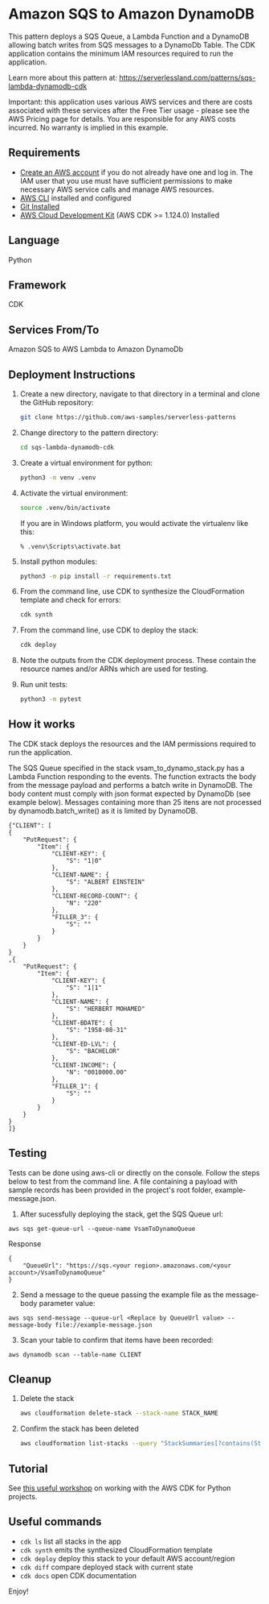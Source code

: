 
# Amazon SQS to Amazon DynamoDB

This pattern deploys a SQS Queue, a Lambda Function and a DynamoDB allowing batch writes from SQS messages to a DynamoDb Table. The CDK application contains the minimum IAM resources required to run the application. 

Learn more about this pattern at: https://serverlessland.com/patterns/sqs-lambda-dynamodb-cdk

Important: this application uses various AWS services and there are costs associated with these services after the Free Tier usage - please see the AWS Pricing page for details. You are responsible for any AWS costs incurred. No warranty is implied in this example.

## Requirements

* [Create an AWS account](https://portal.aws.amazon.com/gp/aws/developer/registration/index.html) if you do not already have one and log in. The IAM user that you use must have sufficient permissions to make necessary AWS service calls and manage AWS resources.
* [AWS CLI](https://docs.aws.amazon.com/cli/latest/userguide/install-cliv2.html) installed and configured
* [Git Installed](https://git-scm.com/book/en/v2/Getting-Started-Installing-Git)
* [AWS Cloud Development Kit](https://docs.aws.amazon.com/cdk/latest/guide/getting_started.html) (AWS CDK >= 1.124.0) Installed

## Language
Python

## Framework
CDK

## Services From/To
Amazon SQS to AWS Lambda to Amazon DynamoDb

## Deployment Instructions

1. Create a new directory, navigate to that directory in a terminal and clone the GitHub repository:
    ```bash 
    git clone https://github.com/aws-samples/serverless-patterns
    ```
1. Change directory to the pattern directory:
    ```bash
    cd sqs-lambda-dynamodb-cdk
    ```
1. Create a virtual environment for python:
    ```bash
    python3 -m venv .venv
    ```
1. Activate the virtual environment:
    ```bash
    source .venv/bin/activate
    ```
    
    If you are in Windows platform, you would activate the virtualenv like this:

    ```
    % .venv\Scripts\activate.bat
    ```
    
1. Install python modules:
    ```bash
    python3 -m pip install -r requirements.txt
    ```
1. From the command line, use CDK to synthesize the CloudFormation template and check for errors:
    ```bash
    cdk synth
    ```
1. From the command line, use CDK to deploy the stack:
    ```bash
    cdk deploy
    ```
1. Note the outputs from the CDK deployment process. These contain the resource names and/or ARNs which are used for testing.

1. Run unit tests:

    ````bash
    python3 -m pytest
    ````
    

## How it works

The CDK stack deploys the resources and the IAM permissions required to run the application.

The SQS Queue specified in the stack vsam_to_dynamo_stack.py has a Lambda Function responding to the events. The function extracts the body from the message payload and performs a batch write in DynamoDB. The body content must comply with json format expected by DynamoDb (see example below). Messages containing more than 25 itens are not processed by dynamodb.batch_write() as it is limited by DynamoDB.

```
{"CLIENT": [
{
    "PutRequest": {
        "Item": {
            "CLIENT-KEY": {
                "S": "1|0"
            },
            "CLIENT-NAME": {
                "S": "ALBERT EINSTEIN"
            },
            "CLIENT-RECORD-COUNT": {
                "N": "220"
            },
            "FILLER_3": {
                "S": ""
            }
        }
    }
}
,{
    "PutRequest": {
        "Item": {
            "CLIENT-KEY": {
                "S": "1|1"
            },
            "CLIENT-NAME": {
                "S": "HERBERT MOHAMED"
            },
            "CLIENT-BDATE": {
                "S": "1958-08-31"
            },
            "CLIENT-ED-LVL": {
                "S": "BACHELOR"
            },
            "CLIENT-INCOME": {
                "N": "0010000.00"
            },
            "FILLER_1": {
                "S": ""
            }
        }
    }
}
]}
```


## Testing

Tests can be done using aws-cli or directly on the console. Follow the steps below to test from the command line. A file containing a payload with sample records has been provided in the project's root folder, example-message.json.

1. After sucessfully deploying the stack, get the SQS Queue url:

````
aws sqs get-queue-url --queue-name VsamToDynamoQueue
````

Response
````
{
    "QueueUrl": "https://sqs.<your region>.amazonaws.com/<your account>/VsamToDynamoQueue"
}
````

2. Send a message to the queue passing the example file as the message-body parameter value:

````
aws sqs send-message --queue-url <Replace by QueueUrl value> --message-body file://example-message.json
````

3. Scan your table to confirm that items have been recorded:

````
aws dynamodb scan --table-name CLIENT
````

## Cleanup
 
1. Delete the stack
    ```bash
    aws cloudformation delete-stack --stack-name STACK_NAME
    ```
1. Confirm the stack has been deleted
    ```bash
    aws cloudformation list-stacks --query "StackSummaries[?contains(StackName,'STACK_NAME')].StackStatus"
    ```



## Tutorial  
See [this useful workshop](https://cdkworkshop.com/30-python.html) on working with the AWS CDK for Python projects.

## Useful commands

 * `cdk ls`          list all stacks in the app
 * `cdk synth`       emits the synthesized CloudFormation template
 * `cdk deploy`      deploy this stack to your default AWS account/region
 * `cdk diff`        compare deployed stack with current state
 * `cdk docs`        open CDK documentation


Enjoy!
